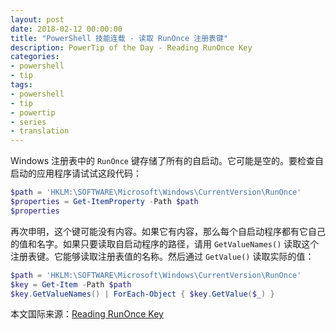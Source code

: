 ```yaml
---
layout: post
date: 2018-02-12 00:00:00
title: "PowerShell 技能连载 - 读取 RunOnce 注册表键"
description: PowerTip of the Day - Reading RunOnce Key
categories:
- powershell
- tip
tags:
- powershell
- tip
- powertip
- series
- translation
---
```

Windows 注册表中的 `RunOnce` 键存储了所有的自启动。它可能是空的。要检查自启动的应用程序请试试这段代码：

```powershell
$path = 'HKLM:\SOFTWARE\Microsoft\Windows\CurrentVersion\RunOnce'
$properties = Get-ItemProperty -Path $path 
$properties
```

再次申明，这个键可能没有内容。如果它有内容，那么每个自启动程序都有它自己的值和名字。如果只要读取自启动程序的路径，请用 `GetValueNames()` 读取这个注册表键。它能够读取注册表值的名称。然后通过 `GetValue()` 读取实际的值：

```powershell
$path = 'HKLM:\SOFTWARE\Microsoft\Windows\CurrentVersion\RunOnce'
$key = Get-Item -Path $path
$key.GetValueNames() | ForEach-Object { $key.GetValue($_) }
```

<!--more-->
本文国际来源：[Reading RunOnce Key](http://community.idera.com/powershell/powertips/b/tips/posts/reading-runonce-key)
